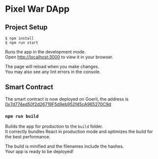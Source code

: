 # Pixel War DApp

## Project Setup

```console
$ npm install
$ npm run start
```
Runs the app in the development mode.\
Open [http://localhost:3000](http://localhost:3000) to view it in your browser.

The page will reload when you make changes.\
You may also see any lint errors in the console.

## Smart Contract

The smart contract is now deployed on Goerli, the address is [0x7d774ed50f2d26719F5d9eb952f45cA965270C9d](https://goerli.etherscan.io/tx/0x425907b888e08a7099ffc95c2781a03470ae50a23b355f79d319b77c4bbb0b79)

### `npm run build`

Builds the app for production to the `build` folder.\
It correctly bundles React in production mode and optimizes the build for the best performance.

The build is minified and the filenames include the hashes.\
Your app is ready to be deployed!
